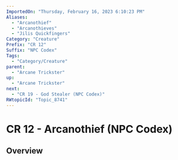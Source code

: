 ```yaml
---
ImportedOn: "Thursday, February 16, 2023 6:10:23 PM"
Aliases:
  - "Arcanothief"
  - "Arcanothieves"
  - "Jilis Quickfingers"
Category: "Creature"
Prefix: "CR 12"
Suffix: "NPC Codex"
Tags:
  - "Category/Creature"
parent:
  - "Arcane Trickster"
up:
  - "Arcane Trickster"
next:
  - "CR 19 - God Stealer (NPC Codex)"
RWtopicId: "Topic_8741"
---
```

# CR 12 - Arcanothief (NPC Codex)
## Overview
